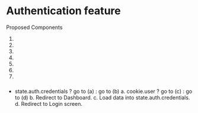 # Authentication feature

Proposed Components
1. <AuthIndex />
2. <RequireAuth />
3. <AdminOnly />
4. <Dashboard />
5. <UsersList />
6. <Login />
7. <Register />


### <AuthIndex />
- state.auth.credentials ? go to (a) : go to (b)
  a. cookie.user ? go to (c) : go to (d)
  b. Redirect to Dashboard.
  c. Load data into state.auth.credentials.
  d. Redirect to Login screen.
